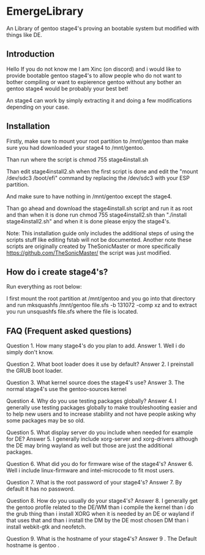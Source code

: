# EmergeLibrary
An Library of gentoo stage4's proving an bootable system but modified with things like DE.

## Introduction

Hello If you do not know me I am Xinc (on discord) and i would like to provide bootable gentoo stage4's to allow people who do not want to bother compiling or want to expierence gentoo without any bother an gentoo stage4 would be probably your best bet!

An stage4 can work by simply extracting it and doing a few modifications depending on your case.

## Installation

Firstly, make sure to mount your root partition to /mnt/gentoo than make sure you had downloaded your stage4 to /mnt/gentoo.

Than run where the script is chmod 755 stage4install.sh

Than edit stage4install2.sh when the first script is done and edit the "mount /dev/sdc3 /boot/efi" command by replacing the /dev/sdc3 with your ESP partition.

And make sure to have nothing in /mnt/gentoo except the stage4.

Than go ahead and download the stage4install.sh script and run it as root and than when it is done run chmod 755 stage4install2.sh than "./install stage4install2.sh" and when it is done please enjoy the stage4's.

Note:
This installation guide only includes the additional steps of using the scripts stuff like editing fstab will not be documented.
Another note these scripts are originally created by TheSonicMaster or more specifically https://github.com/TheSonicMaster/  the script was just modified.

## How do i create stage4's?

Run everything as root below:

I first mount the root partition at /mnt/gentoo and you go into that directory and run mksquashfs /mnt/gentoo file.sfs -b 131072 -comp xz and to extract you run unsquashfs file.sfs where the file is located.

## FAQ (Frequent asked questions)

Question 1. How many stage4's do you plan to add.
Answer 1. Well i do simply don't know.

Question 2. What boot loader does it use by default?
Answer 2. I preinstall the GRUB boot loader.

Question 3. What kernel source does the stage4's use?
Answer 3. The normal stage4's use the gentoo-sources kernel

Question 4. Why do you use testing packages globally?
Answer 4. I generally use testing packages globally to make troubleshooting easier and to help new users and to increase stability and not have people asking why some packages may be so old.

Question 5. What display server do you include when needed for example for DE?
Answer 5. I generally include xorg-server and xorg-drivers although the DE may bring wayland as well but those are just the additional packages.

Question 6. What did you do for firmware wise of the stage4's?
Answer 6. Well i include linux-firmware and intel-microcode to fit most users.

Question 7. What is the root password of your stage4's?
Answer 7. By default it has no password.

Question 8. How do you usually do your stage4's?
Answer 8. I generally get the gentoo profile related to the DE/WM than i compile the kernel than i do the grub thing than i install XORG when it is needed by an DE or wayland if that uses that and than i install the DM by the DE most chosen DM than i install webkit-gtk and neofetch.

Question 9. What is the hostname of your stage4's?
Answer 9 . The Default hostname is gentoo .
